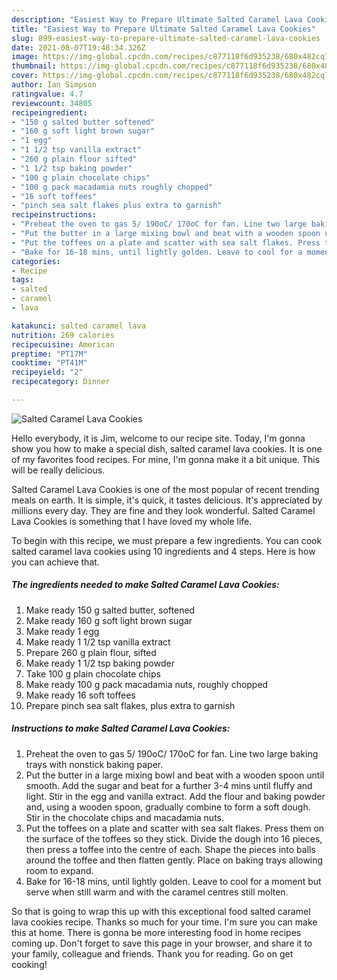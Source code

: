 ```yaml
---
description: "Easiest Way to Prepare Ultimate Salted Caramel Lava Cookies"
title: "Easiest Way to Prepare Ultimate Salted Caramel Lava Cookies"
slug: 899-easiest-way-to-prepare-ultimate-salted-caramel-lava-cookies
date: 2021-08-07T19:48:34.326Z
image: https://img-global.cpcdn.com/recipes/c877118f6d935238/680x482cq70/salted-caramel-lava-cookies-recipe-main-photo.jpg
thumbnail: https://img-global.cpcdn.com/recipes/c877118f6d935238/680x482cq70/salted-caramel-lava-cookies-recipe-main-photo.jpg
cover: https://img-global.cpcdn.com/recipes/c877118f6d935238/680x482cq70/salted-caramel-lava-cookies-recipe-main-photo.jpg
author: Ian Simpson
ratingvalue: 4.7
reviewcount: 34805
recipeingredient:
- "150 g salted butter softened"
- "160 g soft light brown sugar"
- "1 egg"
- "1 1/2 tsp vanilla extract"
- "260 g plain flour sifted"
- "1 1/2 tsp baking powder"
- "100 g plain chocolate chips"
- "100 g pack macadamia nuts roughly chopped"
- "16 soft toffees"
- "pinch sea salt flakes plus extra to garnish"
recipeinstructions:
- "Preheat the oven to gas 5/ 190oC/ 170oC for fan. Line two large baking trays with nonstick baking paper."
- "Put the butter in a large mixing bowl and beat with a wooden spoon until smooth. Add the sugar and beat for a further 3-4 mins until fluffy and light. Stir in the egg and vanilla extract. Add the flour and baking powder and, using a wooden spoon, gradually combine to form a soft dough. Stir in the chocolate chips and macadamia nuts."
- "Put the toffees on a plate and scatter with sea salt flakes. Press them on the surface of the toffees so they stick. Divide the dough into 16 pieces, then press a toffee into the centre of each. Shape the pieces into balls around the toffee and then flatten gently. Place on baking trays allowing room to expand."
- "Bake for 16-18 mins, until lightly golden. Leave to cool for a moment but serve when still warm and with the caramel centres still molten."
categories:
- Recipe
tags:
- salted
- caramel
- lava

katakunci: salted caramel lava 
nutrition: 269 calories
recipecuisine: American
preptime: "PT17M"
cooktime: "PT41M"
recipeyield: "2"
recipecategory: Dinner

---
```



![Salted Caramel Lava Cookies](https://img-global.cpcdn.com/recipes/c877118f6d935238/680x482cq70/salted-caramel-lava-cookies-recipe-main-photo.jpg)

Hello everybody, it is Jim, welcome to our recipe site. Today, I'm gonna show you how to make a special dish, salted caramel lava cookies. It is one of my favorites food recipes. For mine, I'm gonna make it a bit unique. This will be really delicious.

Salted Caramel Lava Cookies is one of the most popular of recent trending meals on earth. It is simple, it's quick, it tastes delicious. It's appreciated by millions every day. They are fine and they look wonderful. Salted Caramel Lava Cookies is something that I have loved my whole life.




To begin with this recipe, we must prepare a few ingredients. You can cook salted caramel lava cookies using 10 ingredients and 4 steps. Here is how you can achieve that.

<!--inarticleads1-->

##### The ingredients needed to make Salted Caramel Lava Cookies:

1. Make ready 150 g salted butter, softened
1. Make ready 160 g soft light brown sugar
1. Make ready 1 egg
1. Make ready 1 1/2 tsp vanilla extract
1. Prepare 260 g plain flour, sifted
1. Make ready 1 1/2 tsp baking powder
1. Take 100 g plain chocolate chips
1. Make ready 100 g pack macadamia nuts, roughly chopped
1. Make ready 16 soft toffees
1. Prepare pinch sea salt flakes, plus extra to garnish




<!--inarticleads2-->

##### Instructions to make Salted Caramel Lava Cookies:

1. Preheat the oven to gas 5/ 190oC/ 170oC for fan. Line two large baking trays with nonstick baking paper.
1. Put the butter in a large mixing bowl and beat with a wooden spoon until smooth. Add the sugar and beat for a further 3-4 mins until fluffy and light. Stir in the egg and vanilla extract. Add the flour and baking powder and, using a wooden spoon, gradually combine to form a soft dough. Stir in the chocolate chips and macadamia nuts.
1. Put the toffees on a plate and scatter with sea salt flakes. Press them on the surface of the toffees so they stick. Divide the dough into 16 pieces, then press a toffee into the centre of each. Shape the pieces into balls around the toffee and then flatten gently. Place on baking trays allowing room to expand.
1. Bake for 16-18 mins, until lightly golden. Leave to cool for a moment but serve when still warm and with the caramel centres still molten.




So that is going to wrap this up with this exceptional food salted caramel lava cookies recipe. Thanks so much for your time. I'm sure you can make this at home. There is gonna be more interesting food in home recipes coming up. Don't forget to save this page in your browser, and share it to your family, colleague and friends. Thank you for reading. Go on get cooking!
